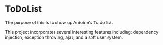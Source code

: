 ToDoList
========
The purpose of this is to show up Antoine's To do list.

This project incorporates several interesting features including:
dependency injection, exception throwing, ajax, and a soft user system.
